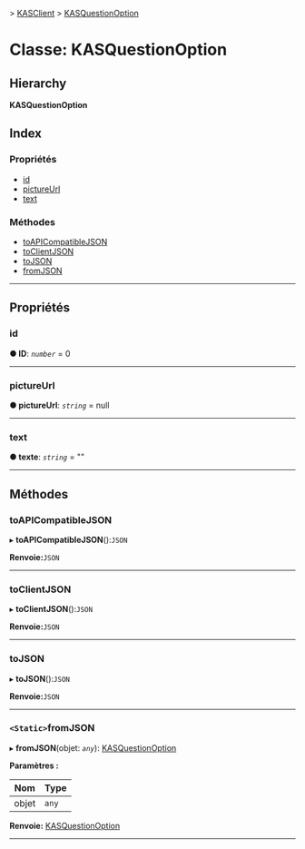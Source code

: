 [](../README.md) > [KASClient](../modules/kasclient.md) > [KASQuestionOption](../classes/kasclient.kasquestionoption.md)

# <a name="class-kasquestionoption"></a>Classe: KASQuestionOption

## <a name="hierarchy"></a>Hierarchy

**KASQuestionOption**

## <a name="index"></a>Index

### <a name="properties"></a>Propriétés

* [id](kasclient.kasquestionoption.md#id)
* [pictureUrl](kasclient.kasquestionoption.md#pictureurl)
* [text](kasclient.kasquestionoption.md#text)
### <a name="methods"></a>Méthodes

* [toAPICompatibleJSON](kasclient.kasquestionoption.md#toapicompatiblejson)
* [toClientJSON](kasclient.kasquestionoption.md#toclientjson)
* [toJSON](kasclient.kasquestionoption.md#tojson)
* [fromJSON](kasclient.kasquestionoption.md#fromjson)

---

## <a name="properties"></a>Propriétés

<a id="id"></a>

###  <a name="id"></a>id

**● ID**: *`number`* = 0

___

<a id="pictureurl"></a>

###  <a name="pictureurl"></a>pictureUrl

**● pictureUrl**: *`string`* = null

___

<a id="text"></a>

###  <a name="text"></a>text

**● texte**: *`string`* = ""

___

## <a name="methods"></a>Méthodes

<a id="toapicompatiblejson"></a>

###  <a name="toapicompatiblejson"></a>toAPICompatibleJSON

▸ **toAPICompatibleJSON**():`JSON`

**Renvoie:**`JSON`

___

<a id="toclientjson"></a>

###  <a name="toclientjson"></a>toClientJSON

▸ **toClientJSON**():`JSON`

**Renvoie:**`JSON`

___

<a id="tojson"></a>

###  <a name="tojson"></a>toJSON

▸ **toJSON**():`JSON`

**Renvoie:**`JSON`

___

<a id="fromjson"></a>

### <a name="static-fromjson"></a>`<Static>`fromJSON

▸ **fromJSON**(objet: *`any`*): [KASQuestionOption](kasclient.kasquestionoption.md)

**Paramètres :**

| Nom | Type |
| ------ | ------ |
| objet | `any` |

**Renvoie:** [KASQuestionOption](kasclient.kasquestionoption.md)

___

